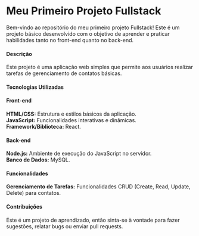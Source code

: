 <h1>Meu Primeiro Projeto Fullstack </h1>
Bem-vindo ao repositório do meu primeiro projeto Fullstack! Este é um projeto básico desenvolvido com o objetivo de aprender e praticar habilidades tanto no front-end quanto no back-end.

  <h4>Descrição </h4>
    Este projeto é uma aplicação web simples que permite aos usuários realizar tarefas de gerenciamento de contatos básicas.
  <h4>Tecnologias Utilizadas </h4>
    <b><h4>Front-end </h4></b>
      <b>HTML/CSS:</b> Estrutura e estilos básicos da aplicação.<br>
      <b>JavaScript:</b> Funcionalidades interativas e dinâmicas.<br>
      <b>Framework/Biblioteca:</b> React.
    <b><h4>Back-end </h4></b>
      <b>Node.js:</b> Ambiente de execução do JavaScript no servidor.<br>
      <b>Banco de Dados:</b> MySQL.
  <h4>Funcionalidades </h4>
    <b>Gerenciamento de Tarefas:</b> Funcionalidades CRUD (Create, Read, Update, Delete) para contatos.
  <h4>Contribuições </h4>
    Este é um projeto de aprendizado, então sinta-se à vontade para fazer sugestões, relatar bugs ou enviar pull requests.
